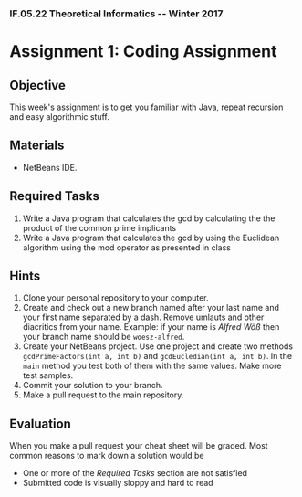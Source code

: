### IF.05.22 Theoretical Informatics -- Winter 2017
# Assignment 1: Coding Assignment

## Objective
This week's assignment is to get you familiar with Java, repeat recursion and easy algorithmic stuff.

## Materials
- NetBeans IDE.

## Required Tasks
1. Write a Java program that calculates the gcd by calculating the the product of the common prime implicants
2. Write a Java program that calculates the gcd by using the Euclidean algorithm using the mod operator as presented in class

## Hints
1. Clone your personal repository to your computer.
2. Create and check out a new branch named after your last name and your first name separated by a dash. Remove umlauts and other diacritics from your name. Example: if your name is *Alfred Wöß* then your branch name should be `woesz-alfred`.
3. Create your NetBeans project. Use one project and create two methods `gcdPrimeFactors(int a, int b)` and `gcdEucledian(int a, int b)`. In the `main` method you test both of them with the same values. Make more test samples.
4. Commit your solution to your branch.
5. Make a pull request to the main repository.

## Evaluation
When you make a pull request your cheat sheet will be graded. Most common reasons to mark down a solution would be
- One or more of the *Required Tasks* section are not satisfied
- Submitted code is visually sloppy and hard to read

